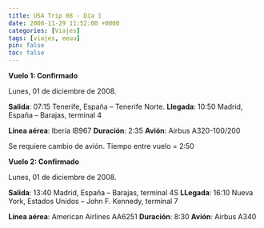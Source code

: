```yaml
---
title: USA Trip 08 - Día 1
date: 2008-11-29 11:52:00 +0000
categories: [Viajes]
tags: [viajes, eeuu]
pin: false
toc: false
---
```

**Vuelo 1: Confirmado**

Lunes, 01 de diciembre de 2008.

**Salida**: 07:15 Tenerife, España – Tenerife Norte.
**Llegada**: 10:50 Madrid, España – Barajas, terminal 4

**Línea aérea**: Iberia IB967
**Duración**: 2:35
**Avión**: Airbus A320-100/200

Se requiere cambio de avión. Tiempo entre vuelo = 2:50

**Vuelo 2: Confirmado**

Lunes, 01 de diciembre de 2008.

**Salida**: 13:40 Madrid, España – Barajas, terminal 4S
**LLegada**: 16:10 Nueva York, Estados Unidos – John F. Kennedy, terminal 7

**Línea aérea**: American Airlines AA6251
**Duración**: 8:30
**Avión**: Airbus A340